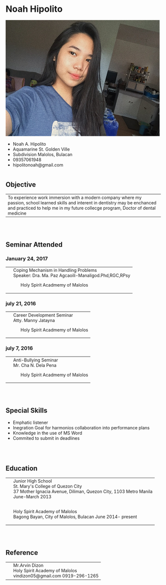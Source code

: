 <HTML> 
<HEAD> 
<TITLE>Noah Hipolito</TITLE> 
</HEAD> 
<BODY> 
<H1>Noah Hipolito</H1> 
  
 <img src="26165573_1945593208791180_2024528927452748118_n.jpg" width="500" height="377">

<body background="6dfc94abb216a1fcd7f77246b085f934--pastel-wallpaper-screensaver.jpg">

<TABLE> 
<UL><LI>Noah A. Hipolito</LI> 
<LI>Aquamarine St. Golden Ville</LI> 
<LI>Subdivision Malolos, Bulacan</LI> 
<LI>09357061948</LI>
<LI>hipolitonoah@gmail.com</LI></UL>
</TABLE> 

<H2>Objective</H2> 

<TABLE><TR>
<TD>To experience work immersion with a modern company where my passion, school learned skills
and interent in dentistry may be enchanced and practiced to help me in my future
collecge program, Doctor of dental medicine</TD></TR></TABLE> 

<br><br>	

<H2>Seminar Attended</H2> 

<H3>January 24, 2017</H3> 
<TABLE><TR><TD>&nbsp;</TD> 
<TD>Coping Mechanism in Handling Problems<BR> 
Speaker: Dra. Ma. Paz Agcaoili-Manaligod.Phd,RGC,RPsy<UL> 
Holy Spirit Acadmemy of Malolos<BR>
</UL></TD></TR></TABLE> 

<H3>july 21, 2016</H3> 
<TABLE><TR><TD>&nbsp;</TD> 
<TD>Career Development Seminar<BR> 
Atty. Manny Jatayna<UL> 
Holy Spirit Acadmemy of Malolos<BR>
</UL></TD></TR></TABLE>

<H3>july 7, 2016</H3> 
<TABLE><TR><TD>&nbsp;</TD> 
<TD>Anti-Bullying Seminar<BR> 
Mr. Cha N. Dela Pena<UL> 
Holy Spirit Acadmemy of Malolos<BR>
</UL></TD></TR></TABLE>

<br><Br>

<H2>Special Skills</H2>  
<UL><LI>Emphatic listener</LI> 
<LI>Inegration Goal for harmonios collaboration into performance plans</LI> 
<LI>Knowledge in the use of MS Word</LI> 
<LI>Commited to submit in deadlines</LI></UL>

<br><br>

<H2>Education</H2> 
<TABLE><TR><TD>&nbsp;</TD> 
<TD>Junior High School<BR>
St. Mary's College of Quezon City<BR> 
37 Mother Ignacia Avenue, Diliman, Quezon City, 1103 Metro Manila<BR> 
June-March 2013 <br><br>

Holy Spirit Academy of Malolos<br>
Bagong Bayan, City of Malolos, Bulacan
June 2014- present</TD></TR></TABLE> 

<br><br>

<H2>Reference</H2> 
<TABLE><TR><TD>&nbsp;</TD> 
<TD> Mr.Arvin Dizon <br>
Holy Spirit Academy of Malolos<br>
vindizon05@gmail.com 0919-296-1265</TD></TR></TABLE></BODY> 
</HTML>
